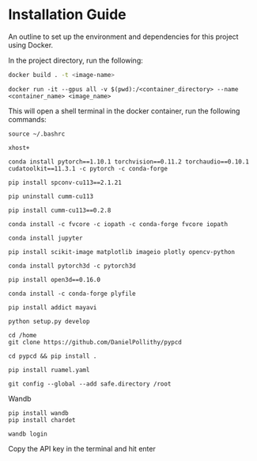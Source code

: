 # Installation Guide

An outline to set up the environment and dependencies for this project using Docker.

In the project directory, run the following:

```bash
docker build . -t <image-name>
```
```
docker run -it --gpus all -v $(pwd):/<container_directory> --name <container_name> <image_name>
```
This will open a shell terminal in the docker container, run the following commands:
```
source ~/.bashrc
```

```
xhost+
```

```
conda install pytorch==1.10.1 torchvision==0.11.2 torchaudio==0.10.1 cudatoolkit==11.3.1 -c pytorch -c conda-forge
```
```
pip install spconv-cu113==2.1.21
```

```
pip uninstall cumm-cu113
```
```
pip install cumm-cu113==0.2.8
```
```
conda install -c fvcore -c iopath -c conda-forge fvcore iopath
```
```
conda install jupyter
```
```
pip install scikit-image matplotlib imageio plotly opencv-python
```
```
conda install pytorch3d -c pytorch3d
```
```
pip install open3d==0.16.0
```
```
conda install -c conda-forge plyfile
```
```
pip install addict mayavi
```
```
python setup.py develop
```


```
cd /home
git clone https://github.com/DanielPollithy/pypcd
```
```
cd pypcd && pip install .
```
```
pip install ruamel.yaml
```

```
git config --global --add safe.directory /root
```
Wandb
```
pip install wandb
pip install chardet
```
```
wandb login
```
Copy the API key in the terminal and hit enter
